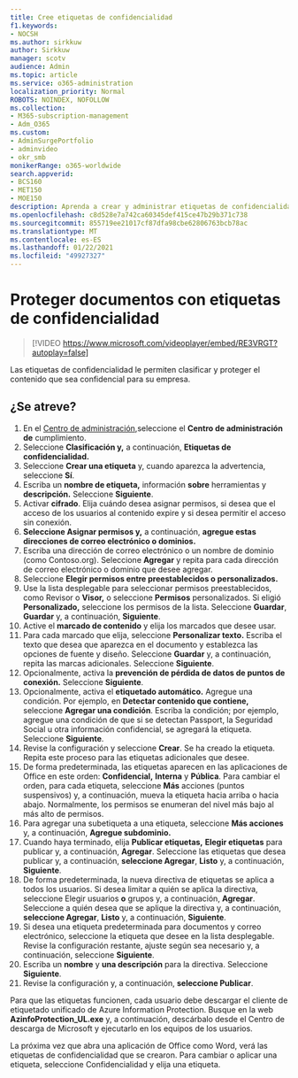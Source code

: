 ```yaml
---
title: Cree etiquetas de confidencialidad
f1.keywords:
- NOCSH
ms.author: sirkkuw
author: Sirkkuw
manager: scotv
audience: Admin
ms.topic: article
ms.service: o365-administration
localization_priority: Normal
ROBOTS: NOINDEX, NOFOLLOW
ms.collection:
- M365-subscription-management
- Adm_O365
ms.custom:
- AdminSurgePortfolio
- adminvideo
- okr_smb
monikerRange: o365-worldwide
search.appverid:
- BCS160
- MET150
- MOE150
description: Aprenda a crear y administrar etiquetas de confidencialidad.
ms.openlocfilehash: c8d528e7a742ca60345def415ce47b29b371c738
ms.sourcegitcommit: 855719ee21017cf87dfa98cbe62806763bcb78ac
ms.translationtype: MT
ms.contentlocale: es-ES
ms.lasthandoff: 01/22/2021
ms.locfileid: "49927327"
---
```

# <a name="protect-documents-with-sensitivity-labels"></a>Proteger documentos con etiquetas de confidencialidad

> [!VIDEO https://www.microsoft.com/videoplayer/embed/RE3VRGT?autoplay=false]

Las etiquetas de confidencialidad le permiten clasificar y proteger el contenido que sea confidencial para su empresa.

## <a name="try-it"></a>¿Se atreve?

1. En el [Centro de administración,](https://admin.microsoft.com)seleccione el **Centro de administración de** cumplimiento.
1. Seleccione **Clasificación y,** a continuación, **Etiquetas de confidencialidad.**
1. Seleccione **Crear una etiqueta** y, cuando aparezca la advertencia, seleccione **Sí**.
1. Escriba un **nombre de etiqueta,** información **sobre** herramientas y **descripción.** Seleccione **Siguiente**.
1. Activar **cifrado**. Elija cuándo desea asignar permisos, si desea que el acceso de los usuarios al contenido expire y si desea permitir el acceso sin conexión.
1. **Seleccione Asignar permisos y,** a continuación, **agregue estas direcciones de correo electrónico o dominios.**
1. Escriba una dirección de correo electrónico o un nombre de dominio (como Contoso.org).  Seleccione **Agregar** y repita para cada dirección de correo electrónico o dominio que desee agregar.
1. Seleccione **Elegir permisos entre preestablecidos o personalizados.**
1. Use la lista desplegable para seleccionar permisos  preestablecidos, como Revisor o **Visor,** o seleccione **Permisos** personalizados. Si eligió **Personalizado,** seleccione los permisos de la lista. Seleccione **Guardar**, **Guardar** y, a continuación, **Siguiente**.
1. Active el **marcado de contenido** y elija los marcados que desee usar.
1. Para cada marcado que elija, seleccione **Personalizar texto.** Escriba el texto que desea que aparezca en el documento y establezca las opciones de fuente y diseño. Seleccione **Guardar** y, a continuación, repita las marcas adicionales. Seleccione **Siguiente**.
1. Opcionalmente, activa la **prevención de pérdida de datos de puntos de conexión.** Seleccione **Siguiente**.
1. Opcionalmente, activa el **etiquetado automático.** Agregue una condición. Por ejemplo, en **Detectar contenido que contiene,** seleccione **Agregar una condición**. Escriba la condición; por ejemplo, agregue una condición de que si se detectan Passport, la Seguridad Social u otra información confidencial, se agregará la etiqueta. Seleccione **Siguiente**.
1. Revise la configuración y seleccione **Crear**. Se ha creado la etiqueta. Repita este proceso para las etiquetas adicionales que desee.
1. De forma predeterminada, las etiquetas aparecen en las aplicaciones de Office en este orden: **Confidencial,** **Interna** y **Pública**. Para cambiar el orden, para cada etiqueta, seleccione **Más** acciones (puntos suspensivos) y, a continuación, mueva la etiqueta hacia arriba o hacia abajo. Normalmente, los permisos se enumeran del nivel más bajo al más alto de permisos.
1. Para agregar una subetiqueta a una etiqueta, seleccione **Más acciones** y, a continuación, **Agregue subdominio.**
1. Cuando haya terminado, elija **Publicar etiquetas,** **Elegir etiquetas** para publicar y, a continuación, **Agregar**. Seleccione las etiquetas que desea publicar y, a continuación, **seleccione Agregar**, **Listo** y, a continuación, **Siguiente**.
1. De forma predeterminada, la nueva directiva de etiquetas se aplica a todos los usuarios. Si desea limitar a quién se aplica la directiva, seleccione Elegir usuarios **o** grupos y, a continuación, **Agregar**. Seleccione a quién desea que se aplique la directiva y, a continuación, **seleccione Agregar**, **Listo** y, a continuación, **Siguiente**.
1. Si desea una etiqueta predeterminada para documentos y correo electrónico, seleccione la etiqueta que desee en la lista desplegable. Revise la configuración restante, ajuste según sea necesario y, a continuación, seleccione **Siguiente**.
1. Escriba un **nombre** y **una descripción** para la directiva. Seleccione **Siguiente**.
1. Revise la configuración y, a continuación, **seleccione Publicar**.

Para que las etiquetas funcionen, cada usuario debe descargar el cliente de etiquetado unificado de Azure Information Protection. Busque en la web **AzinfoProtection_UL.exe** y, a continuación, descárbalo desde el Centro de descarga de Microsoft y ejecutarlo en los equipos de los usuarios.

La próxima vez que abra una aplicación de Office como Word, verá las etiquetas de confidencialidad que se crearon. Para cambiar o aplicar una etiqueta, seleccione Confidencialidad y elija una etiqueta.

